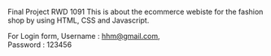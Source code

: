 Final Project RWD 1091
This is about the ecommerce webiste for the fashion shop by using HTML, CSS and Javascript.

For Login form,
Username : hhm@gmail.com,  
Password : 123456
